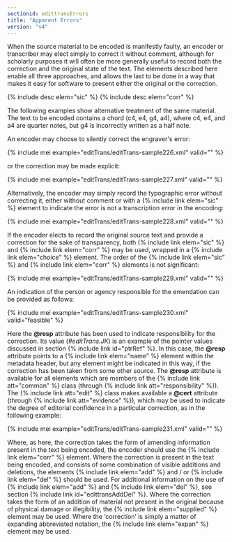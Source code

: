 ```yaml
---
sectionid: edittransErrors
title: "Apparent Errors"
version: "v4"
---
```


When the source material to be encoded is manifestly faulty, an encoder or transcriber may elect simply to correct it without comment, although for scholarly purposes it will often be more generally useful to record both the correction and the original state of the text. The elements described here enable all three approaches, and allows the last to be done in a way that makes it easy for software to present either the original or the correction.

{% include desc elem="sic" %}
{% include desc elem="corr" %}

The following examples show alternative treatment of the same material. The text to be encoded contains a chord (c4, e4, g4, a4), where c4, e4, and a4 are quarter notes, but g4 is incorrectly written as a half note.

An encoder may choose to silently correct the engraver's error:

{% include mei example="editTrans/editTrans-sample226.xml" valid="" %}

or the correction may be made explicit:

{% include mei example="editTrans/editTrans-sample227.xml" valid="" %}

Alternatively, the encoder may simply record the typographic error without correcting it, either without comment or with a {% include link elem="sic" %} element to indicate the error is not a transcription error in the encoding:

{% include mei example="editTrans/editTrans-sample228.xml" valid="" %}

If the encoder elects to record the original source text and provide a correction for the sake of transparency, both {% include link elem="sic" %} and {% include link elem="corr" %} may be used, wrapped in a {% include link elem="choice" %} element. The order of the {% include link elem="sic" %} and {% include link elem="corr" %} elements is not significant:

{% include mei example="editTrans/editTrans-sample229.xml" valid="" %}

An indication of the person or agency responsible for the emendation can be provided as follows:

{% include mei example="editTrans/editTrans-sample230.xml" valid="feasible" %}

Here the **@resp** attribute has been used to indicate responsibility for the correction. Its value (*#editTrans.JK*) is an example of the pointer values discussed in section {% include link id="ptrRef" %}. In this case, the **@resp** attribute points to a {% include link elem="name" %} element within the metadata header, but any element might be indicated in this way, if the correction has been taken from some other source. The **@resp** attribute is available for all elements which are members of the {% include link att="common" %} class (through {% include link att="responsibility" %}). The {% include link att="edit" %} class makes available a **@cert** attribute (through {% include link att="evidence" %}), which may be used to indicate the degree of editorial confidence in a particular correction, as in the following example:

{% include mei example="editTrans/editTrans-sample231.xml" valid="" %}

Where, as here, the correction takes the form of amending information present in the text being encoded, the encoder should use the {% include link elem="corr" %} element. Where the correction is present in the text being encoded, and consists of some combination of visible additions and deletions, the elements {% include link elem="add" %} and / or {% include link elem="del" %} should be used. For additional information on the use of {% include link elem="add" %} and {% include link elem="del" %}, see section {% include link id="edittransAddDel" %}. Where the correction takes the form of an addition of material not present in the original because of physical damage or illegibility, the {% include link elem="supplied" %} element may be used. Where the ‘correction’ is simply a matter of expanding abbreviated notation, the {% include link elem="expan" %} element may be used.
